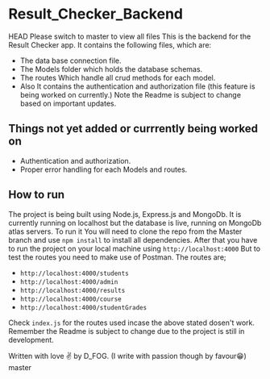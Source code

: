 # Result_Checker_Backend
HEAD
Please switch to master to view all files
This is the backend for the Result Checker app.
It contains the following files, which are:
* The data base connection file.
* The Models folder which holds the database schemas.
* The routes Which handle all crud methods for each model.
* Also It contains the authentication and authorization file (this feature is being worked on currently.)
 Note the Readme is subject to change based on important updates.
## Things not yet added or currrently being worked on
- Authentication and authorization.
- Proper error handling for each Models and routes.

## How to run
The project is being built using Node.js, Express.js and MongoDb. It is currently running on localhost but the database is live, running on MongoDb atlas servers.
To run it You will need to clone the repo from the Master branch and use `npm install` to install all dependencies.
After that you have to run the project on your local machine using `http://localhost:4000` 
But to test the routes you need to make use of Postman.
The routes are;
* `http://localhost:4000/students`
* `http://localhost:4000/admin`
* `http://localhost:4000/results`
* `http://localhost:4000/course`
* `http://localhost:4000/studentGrades`
  
Check `index.js` for the routes used incase the above stated dosen't work.
 Remember the Readme is subject to change due to the project is still in development.

Written with love ✌ by D_FOG. (I write with passion though by favour😁)
master
